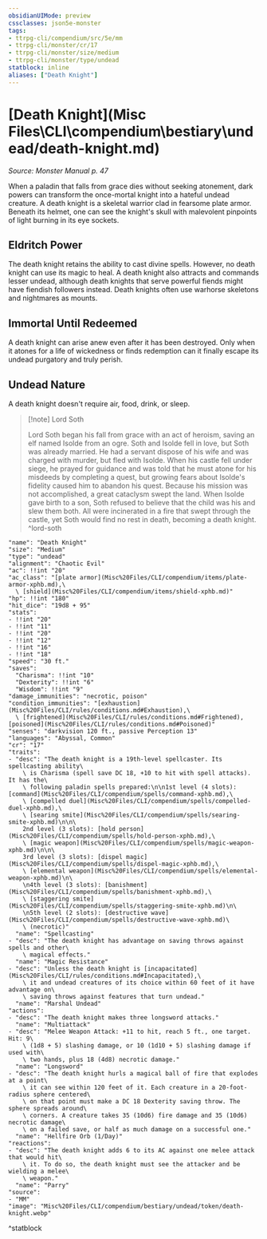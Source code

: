 ```yaml
---
obsidianUIMode: preview
cssclasses: json5e-monster
tags:
- ttrpg-cli/compendium/src/5e/mm
- ttrpg-cli/monster/cr/17
- ttrpg-cli/monster/size/medium
- ttrpg-cli/monster/type/undead
statblock: inline
aliases: ["Death Knight"]
---
```

# [Death Knight](Misc Files\CLI\compendium\bestiary\undead/death-knight.md)
*Source: Monster Manual p. 47*  

When a paladin that falls from grace dies without seeking atonement, dark powers can transform the once-mortal knight into a hateful undead creature. A death knight is a skeletal warrior clad in fearsome plate armor. Beneath its helmet, one can see the knight's skull with malevolent pinpoints of light burning in its eye sockets.

## Eldritch Power

The death knight retains the ability to cast divine spells. However, no death knight can use its magic to heal. A death knight also attracts and commands lesser undead, although death knights that serve powerful fiends might have fiendish followers instead. Death knights often use warhorse skeletons and nightmares as mounts.

## Immortal Until Redeemed

A death knight can arise anew even after it has been destroyed. Only when it atones for a life of wickedness or finds redemption can it finally escape its undead purgatory and truly perish.

## Undead Nature

A death knight doesn't require air, food, drink, or sleep.

> [!note] Lord Soth
> 
> Lord Soth began his fall from grace with an act of heroism, saving an elf named Isolde from an ogre. Soth and Isolde fell in love, but Soth was already married. He had a servant dispose of his wife and was charged with murder, but fled with Isolde. When his castle fell under siege, he prayed for guidance and was told that he must atone for his misdeeds by completing a quest, but growing fears about Isolde's fidelity caused him to abandon his quest. Because his mission was not accomplished, a great cataclysm swept the land. When Isolde gave birth to a son, Soth refused to believe that the child was his and slew them both. All were incinerated in a fire that swept through the castle, yet Soth would find no rest in death, becoming a death knight.
^lord-soth

```statblock
"name": "Death Knight"
"size": "Medium"
"type": "undead"
"alignment": "Chaotic Evil"
"ac": !!int "20"
"ac_class": "[plate armor](Misc%20Files/CLI/compendium/items/plate-armor-xphb.md),\
  \ [shield](Misc%20Files/CLI/compendium/items/shield-xphb.md)"
"hp": !!int "180"
"hit_dice": "19d8 + 95"
"stats":
- !!int "20"
- !!int "11"
- !!int "20"
- !!int "12"
- !!int "16"
- !!int "18"
"speed": "30 ft."
"saves":
  "Charisma": !!int "10"
  "Dexterity": !!int "6"
  "Wisdom": !!int "9"
"damage_immunities": "necrotic, poison"
"condition_immunities": "[exhaustion](Misc%20Files/CLI/rules/conditions.md#Exhaustion),\
  \ [frightened](Misc%20Files/CLI/rules/conditions.md#Frightened), [poisoned](Misc%20Files/CLI/rules/conditions.md#Poisoned)"
"senses": "darkvision 120 ft., passive Perception 13"
"languages": "Abyssal, Common"
"cr": "17"
"traits":
- "desc": "The death knight is a 19th-level spellcaster. Its spellcasting ability\
    \ is Charisma (spell save DC 18, +10 to hit with spell attacks). It has the\
    \ following paladin spells prepared:\n\n1st level (4 slots): [command](Misc%20Files/CLI/compendium/spells/command-xphb.md),\
    \ [compelled duel](Misc%20Files/CLI/compendium/spells/compelled-duel-xphb.md),\
    \ [searing smite](Misc%20Files/CLI/compendium/spells/searing-smite-xphb.md)\n\n\
    2nd level (3 slots): [hold person](Misc%20Files/CLI/compendium/spells/hold-person-xphb.md),\
    \ [magic weapon](Misc%20Files/CLI/compendium/spells/magic-weapon-xphb.md)\n\n\
    3rd level (3 slots): [dispel magic](Misc%20Files/CLI/compendium/spells/dispel-magic-xphb.md),\
    \ [elemental weapon](Misc%20Files/CLI/compendium/spells/elemental-weapon-xphb.md)\n\
    \n4th level (3 slots): [banishment](Misc%20Files/CLI/compendium/spells/banishment-xphb.md),\
    \ [staggering smite](Misc%20Files/CLI/compendium/spells/staggering-smite-xphb.md)\n\
    \n5th level (2 slots): [destructive wave](Misc%20Files/CLI/compendium/spells/destructive-wave-xphb.md)\
    \ (necrotic)"
  "name": "Spellcasting"
- "desc": "The death knight has advantage on saving throws against spells and other\
    \ magical effects."
  "name": "Magic Resistance"
- "desc": "Unless the death knight is [incapacitated](Misc%20Files/CLI/rules/conditions.md#Incapacitated),\
    \ it and undead creatures of its choice within 60 feet of it have advantage on\
    \ saving throws against features that turn undead."
  "name": "Marshal Undead"
"actions":
- "desc": "The death knight makes three longsword attacks."
  "name": "Multiattack"
- "desc": "Melee Weapon Attack: +11 to hit, reach 5 ft., one target. Hit: 9\
    \ (1d8 + 5) slashing damage, or 10 (1d10 + 5) slashing damage if used with\
    \ two hands, plus 18 (4d8) necrotic damage."
  "name": "Longsword"
- "desc": "The death knight hurls a magical ball of fire that explodes at a point\
    \ it can see within 120 feet of it. Each creature in a 20-foot-radius sphere centered\
    \ on that point must make a DC 18 Dexterity saving throw. The sphere spreads around\
    \ corners. A creature takes 35 (10d6) fire damage and 35 (10d6) necrotic damage\
    \ on a failed save, or half as much damage on a successful one."
  "name": "Hellfire Orb (1/Day)"
"reactions":
- "desc": "The death knight adds 6 to its AC against one melee attack that would hit\
    \ it. To do so, the death knight must see the attacker and be wielding a melee\
    \ weapon."
  "name": "Parry"
"source":
- "MM"
"image": "Misc%20Files/CLI/compendium/bestiary/undead/token/death-knight.webp"
```
^statblock
